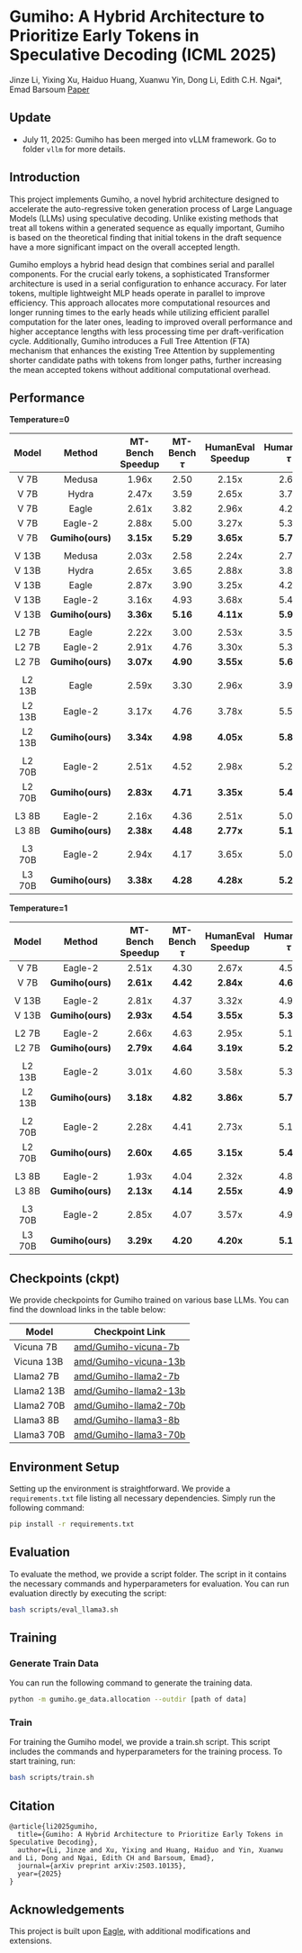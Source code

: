 # Gumiho: A Hybrid Architecture to Prioritize Early Tokens in Speculative Decoding (ICML 2025)
Jinze Li, Yixing Xu, Haiduo Huang, Xuanwu Yin, Dong Li, Edith C.H. Ngai*, Emad Barsoum
[Paper](https://arxiv.org/pdf/2503.10135?)

## Update
- July 11, 2025: Gumiho has been merged into vLLM framework. Go to folder `vllm` for more details.

## Introduction

This project implements Gumiho, a novel hybrid architecture designed to accelerate the auto-regressive token generation process of Large Language Models (LLMs) using speculative decoding. Unlike existing methods that treat all tokens within a generated sequence as equally important, Gumiho is based on the theoretical finding that initial tokens in the draft sequence have a more significant impact on the overall accepted length.

Gumiho employs a hybrid head design that combines serial and parallel components. For the crucial early tokens, a sophisticated Transformer architecture is used in a serial configuration to enhance accuracy. For later tokens, multiple lightweight MLP heads operate in parallel to improve efficiency. This approach allocates more computational resources and longer running times to the early heads while utilizing efficient parallel computation for the later ones, leading to improved overall performance and higher acceptance lengths with less processing time per draft-verification cycle. Additionally, Gumiho introduces a Full Tree Attention (FTA) mechanism that enhances the existing Tree Attention by supplementing shorter candidate paths with tokens from longer paths, further increasing the mean accepted tokens without additional computational overhead.


## Performance


**Temperature=0**

| Model  | Method           | MT-Bench Speedup    | MT-Bench $\tau$     | HumanEval Speedup   | HumanEval $\tau$    | GSM8K Speedup    | GSM8K $\tau$    | Alpaca Speedup    | Alpaca $\tau$    | CNN/DM Speedup    | CNN/DM $\tau$    | Natural Ques. Speedup | Natural Ques. $\tau$ | Mean Speedup    | Mean $\tau$    |
| :----: | :---------------: | :-----------------: | :---------------: | :------------------: | :----------------: | :--------------: | :------------: | :---------------: | :------------: | :----------------: | :------------: | :---------------------: | :------------------: | :--------------: | :-----------: |
| V 7B   | Medusa           | 1.96x        | 2.50              | 2.15x         | 2.69               | 2.01x     | 2.59           | 1.94x      | 2.48           | 1.60x       | 2.02           | 1.68x            | 2.05                 | 1.89x     | 2.39          |
| V 7B   | Hydra            | 2.47x        | 3.59              | 2.65x         | 3.78               | 2.49x     | 3.67           | 2.44x      | 3.58           | 1.92x       | 2.70           | 2.01x            | 2.86                 | 2.33x     | 3.36          |
| V 7B   | Eagle            | 2.61x        | 3.82              | 2.96x         | 4.20               | 2.67x     | 4.00           | 2.41x      | 3.66           | 2.35x       | 3.34           | 2.10x            | 3.13                 | 2.52x     | 3.69          |
| V 7B   | Eagle-2          | 2.88x        | 5.00              | 3.27x         | 5.35               | 2.93x     | 4.94           | 2.71x      | 4.85           | 2.45x       | 4.11           | 2.24x            | 3.84                 | 2.74x     | 4.68          |
| V 7B   | **Gumiho(ours)** | **3.15x** | **5.29** | **3.65x** | **5.77** | **3.10x** | **5.06** | **2.83x** | **4.87** | **2.73x** | **4.48** | **2.34x** | **3.88** | **2.97x** | **4.89** |
|        |                  |                     |                   |                      |                    |                  |                |                   |                |                    |                |                         |                      |                 |               |
| V 13B  | Medusa           | 2.03x        | 2.58              | 2.24x         | 2.77               | 2.08x     | 2.64           | 2.04x      | 2.44           | 1.67x       | 2.10           | 1.70x            | 2.10                 | 1.96x     | 2.44          |
| V 13B  | Hydra            | 2.65x        | 3.65              | 2.88x         | 3.86               | 2.69x     | 3.67           | 2.65x      | 3.49           | 2.08x       | 2.82           | 2.16x            | 2.86                 | 2.52x     | 3.39          |
| V 13B  | Eagle            | 2.87x        | 3.90              | 3.25x         | 4.29               | 2.88x     | 3.90           | 2.64x      | 3.50           | 2.58x       | 3.49           | 2.21x            | 2.92                 | 2.74x     | 3.66          |
| V 13B  | Eagle-2          | 3.16x        | 4.93              | 3.68x         | 5.42               | 3.19x     | 4.82           | 3.01x      | **4.89** | 2.79x       | 4.27           | 2.41x            | 3.69                 | 3.04x     | 4.67          |
| V 13B  | **Gumiho(ours)** | **3.36x** | **5.16** | **4.11x** | **5.97** | **3.39x** | **5.04** | **3.07x** | 4.88           | **2.91x** | **4.41** | **2.52x** | **3.76** | **3.23x** | **4.87** |
|        |                  |                     |                   |                      |                    |                  |                |                   |                |                    |                |                         |                      |                 |               |
| L2 7B  | Eagle            | 2.22x        | 3.00              | 2.53x         | 3.58               | 2.21x     | 3.09           | 2.04x      | 2.88           | 2.08x       | 2.78           | 1.88x            | 2.64                 | 2.16x     | 3.00          |
| L2 7B  | Eagle-2          | 2.91x        | 4.76              | 3.30x         | 5.38               | 2.87x     | 4.76           | 2.81x      | 4.65           | 2.53x       | 4.10           | 2.52x            | 4.16                 | 2.82x     | 4.64          |
| L2 7B  | **Gumiho(ours)** | **3.07x** | **4.90** | **3.55x** | **5.60** | **3.00x** | **4.81** | **2.85x** | **4.55** | **2.66x** | **4.18** | **2.59x** | **4.16** | **2.95x** | **4.70** |
|        |                  |                     |                   |                      |                    |                  |                |                   |                |                    |                |                         |                      |                 |               |
| L2 13B | Eagle            | 2.59x        | 3.30              | 2.96x         | 3.90               | 2.61x     | 3.45           | 2.41x      | 3.16           | 2.39x       | 3.09           | 2.15x            | 2.82                 | 2.52x     | 3.29          |
| L2 13B | Eagle-2          | 3.17x        | 4.76              | 3.78x         | 5.53               | 3.23x     | 4.88           | 3.03x      | 4.62           | 2.84x       | 4.27           | 2.76x            | 4.12                 | 3.13x     | 4.70          |
| L2 13B | **Gumiho(ours)** | **3.34x** | **4.98** | **4.05x** | **5.87** | **3.35x** | **5.02** | **3.12x** | **4.66** | **2.93x** | **4.40** | **2.84x** | **4.20** | **3.27x** | **4.85** |
|        |                  |                     |                   |                      |                    |                  |                |                   |                |                    |                |                         |                      |                 |               |
| L2 70B | Eagle-2          | 2.51x        | 4.52              | 2.98x         | 5.24               | 2.63x     | 4.63           | 2.48x      | 4.42           | 2.04x       | 3.72           | 2.14x            | 3.88                 | 2.47x     | 4.40          |
| L2 70B | **Gumiho(ours)** | **2.83x** | **4.71** | **3.35x** | **5.43** | **2.90x** | **4.69** | **2.70x** | **4.46** | **2.37x** | **4.08** | **2.35x** | **3.90** | **2.76x** | **4.54** |
|        |                  |                     |                   |                      |                    |                  |                |                   |                |                    |                |                         |                      |                 |               |
| L3 8B  | Eagle-2          | 2.16x        | 4.36              | 2.51x         | 5.06               | 2.22x     | 4.45           | 2.25x      | 4.88           | 1.82x       | 3.81           | 1.75x            | 3.54                 | 2.12x     | 4.35          |
| L3 8B  | **Gumiho(ours)** | **2.38x** | **4.48** | **2.77x** | **5.18** | **2.49x** | **4.63** | **2.44x** | 4.88           | **2.00x** | **3.94** | **1.93x** | **3.64** | **2.34x** | **4.46** |
|        |                  |                     |                   |                      |                    |                  |                |                   |                |                    |                |                         |                      |                 |               |
| L3 70B | Eagle-2          | 2.94x        | 4.17              | 3.65x         | 5.09               | 3.17x     | 4.34           | 3.12x      | **4.74** | 2.54x       | 3.66           | 2.48x            | 3.50                 | 2.98x     | 4.25          |
| L3 70B | **Gumiho(ours)** | **3.38x** | **4.28** | **4.28x** | **5.25** | **3.79x** | **4.58** | **3.48x** | 4.58           | **2.91x** | **3.80** | **2.87x** | **3.59** | **3.45x** | **4.35** |

**Temperature=1**

| Model  | Method           | MT-Bench Speedup    | MT-Bench $\tau$     | HumanEval Speedup   | HumanEval $\tau$    | GSM8K Speedup    | GSM8K $\tau$    | Alpaca Speedup    | Alpaca $\tau$    | CNN/DM Speedup    | CNN/DM $\tau$    | Natural Ques. Speedup | Natural Ques. $\tau$ | Mean Speedup    | Mean $\tau$    |
| :----: | :---------------: | :-----------------: | :---------------: | :------------------: | :----------------: | :--------------: | :------------: | :---------------: | :------------: | :----------------: | :------------: | :---------------------: | :------------------: | :--------------: | :-----------: |
| V 7B   | Eagle-2          | 2.51x        | 4.30              | 2.67x         | 4.52               | 2.46x     | 4.47           | 2.38x      | 4.37           | 2.15x       | 3.70           | 2.02x            | 3.50                 | 2.37x     | 4.16          |
| V 7B   | **Gumiho(ours)** | **2.61x** | **4.42** | **2.84x** | **4.62** | **2.73x** | **4.52** | **2.46x** | **4.40** | **2.38x** | **3.94** | **2.10x** | **3.51** | **2.52x** | **4.23** |
|        |                  |                     |                   |                      |                    |                  |                |                   |                |                    |                |                         |                      |                 |               |
| V 13B  | Eagle-2          | 2.81x        | 4.37              | 3.32x         | 4.96               | 2.80x     | 4.43           | 2.66x      | 4.46           | 2.51x       | 3.92           | 2.25x            | 3.50                 | 2.73x     | 4.27          |
| V 13B  | **Gumiho(ours)** | **2.93x** | **4.54** | **3.55x** | **5.30** | **2.84x** | **4.59** | **2.77x** | **4.54** | **2.58x** | **4.04** | **2.36x** | **3.72** | **2.84x** | **4.46** |
|        |                  |                     |                   |                      |                    |                  |                |                   |                |                    |                |                         |                      |                 |               |
| L2 7B  | Eagle-2          | 2.66x        | 4.63              | 2.95x         | 5.15               | 2.70x     | **4.76** | 2.52x      | 4.40           | 2.34x       | 3.98           | 2.29x            | 4.02                 | 2.58x     | 4.49          |
| L2 7B  | **Gumiho(ours)** | **2.79x** | **4.64** | **3.19x** | **5.27** | **2.78x** | 4.67           | **2.64x** | 4.40           | **2.47x** | **4.05** | **2.44x** | **4.08** | **2.72x** | **4.52** |
|        |                  |                     |                   |                      |                    |                  |                |                   |                |                    |                |                         |                      |                 |               |
| L2 13B | Eagle-2          | 3.01x        | 4.60              | 3.58x         | 5.34               | 3.09x     | 4.76           | 2.91x      | 4.49           | 2.71x       | 4.15           | 2.66x            | 4.08                 | 2.99x     | 4.57          |
| L2 13B | **Gumiho(ours)** | **3.18x** | **4.82** | **3.86x** | **5.71** | **3.24x** | **4.94** | **2.98x** | **4.62** | **2.80x** | **4.28** | **2.76x** | **4.16** | **3.14x** | **4.75** |
|        |                  |                     |                   |                      |                    |                  |                |                   |                |                    |                |                         |                      |                 |               |
| L2 70B | Eagle-2          | 2.28x        | 4.41              | 2.73x         | 5.15               | 2.42x     | 4.59           | 2.31x      | 4.30           | 1.87x       | 3.67           | 2.00x            | 3.72                 | 2.27x     | 4.30          |
| L2 70B | **Gumiho(ours)** | **2.60x** | **4.65** | **3.15x** | **5.46** | **2.66x** | **4.61** | **2.50x** | **4.43** | **2.15x** | **3.98** | **2.22x** | **3.95** | **2.55x** | **4.51** |
|        |                  |                     |                   |                      |                    |                  |                |                   |                |                    |                |                         |                      |                 |               |
| L3 8B  | Eagle-2          | 1.93x        | 4.04              | 2.32x         | 4.80               | 2.06x     | 4.27           | 2.03x      | **4.57** | 1.67x       | 3.55           | 1.59x            | 3.27                 | 1.93x     | 4.08          |
| L3 8B  | **Gumiho(ours)** | **2.13x** | **4.14** | **2.55x** | **4.95** | **2.29x** | **4.42** | **2.19x** | 4.55           | **1.86x** | **3.64** | **1.72x** | **3.32** | **2.12x** | **4.17** |
|        |                  |                     |                   |                      |                    |                  |                |                   |                |                    |                |                         |                      |                 |               |
| L3 70B | Eagle-2          | 2.85x        | 4.07              | 3.57x         | 4.97               | 3.13x     | 4.31           | 3.00x      | **4.65** | 2.47x       | 3.58           | 2.42x            | 3.45                 | 2.91x     | 4.17          |
| L3 70B | **Gumiho(ours)** | **3.29x** | **4.20** | **4.20x** | **5.17** | **3.69x** | **4.49** | **3.34x** | 4.43           | **2.84x** | **3.71** | **2.85x** | **3.57** | **3.37x** | **4.26** |

## Checkpoints (ckpt)

We provide checkpoints for Gumiho trained on various base LLMs. You can find the download links in the table below:

| Model         | Checkpoint Link             |
|---------------|-----------------------------|
| Vicuna 7B     | [amd/Gumiho-vicuna-7b](https://huggingface.co/amd/Gumiho-vicuna-7b) |
| Vicuna 13B    | [amd/Gumiho-vicuna-13b](https://huggingface.co/amd/Gumiho-vicuna-13b) |
| Llama2 7B     | [amd/Gumiho-llama2-7b](https://huggingface.co/amd/Gumiho-llama2-7b) |
| Llama2 13B    | [amd/Gumiho-llama2-13b](https://huggingface.co/amd/Gumiho-llama2-13b) |
| Llama2 70B    | [amd/Gumiho-llama2-70b](https://huggingface.co/amd/Gumiho-llama2-70b) |
| Llama3 8B     | [amd/Gumiho-llama3-8b](https://huggingface.co/amd/Gumiho-llama3-8b) |
| Llama3 70B    | [amd/Gumiho-llama3-70b](https://huggingface.co/amd/Gumiho-llama3-70b) |

## Environment Setup

Setting up the environment is straightforward. We provide a `requirements.txt` file listing all necessary dependencies. Simply run the following command:

```bash
pip install -r requirements.txt
```


## Evaluation

To evaluate the method, we provide a script folder. The script in it contains the necessary commands and hyperparameters for evaluation. You can run evaluation directly by executing the script:
```bash
bash scripts/eval_llama3.sh
```

## Training

### Generate Train Data
You can run the following command to generate the training data.
```bash
python -m gumiho.ge_data.allocation --outdir [path of data]
```

### Train
For training the Gumiho model, we provide a train.sh script. This script includes the commands and hyperparameters for the training process. To start training, run:
```bash
bash scripts/train.sh
```

## Citation
```
@article{li2025gumiho,
  title={Gumiho: A Hybrid Architecture to Prioritize Early Tokens in Speculative Decoding},
  author={Li, Jinze and Xu, Yixing and Huang, Haiduo and Yin, Xuanwu and Li, Dong and Ngai, Edith CH and Barsoum, Emad},
  journal={arXiv preprint arXiv:2503.10135},
  year={2025}
}
```

## Acknowledgements
This project is built upon [Eagle](https://github.com/SafeAILab/EAGLE), with additional modifications and extensions.
